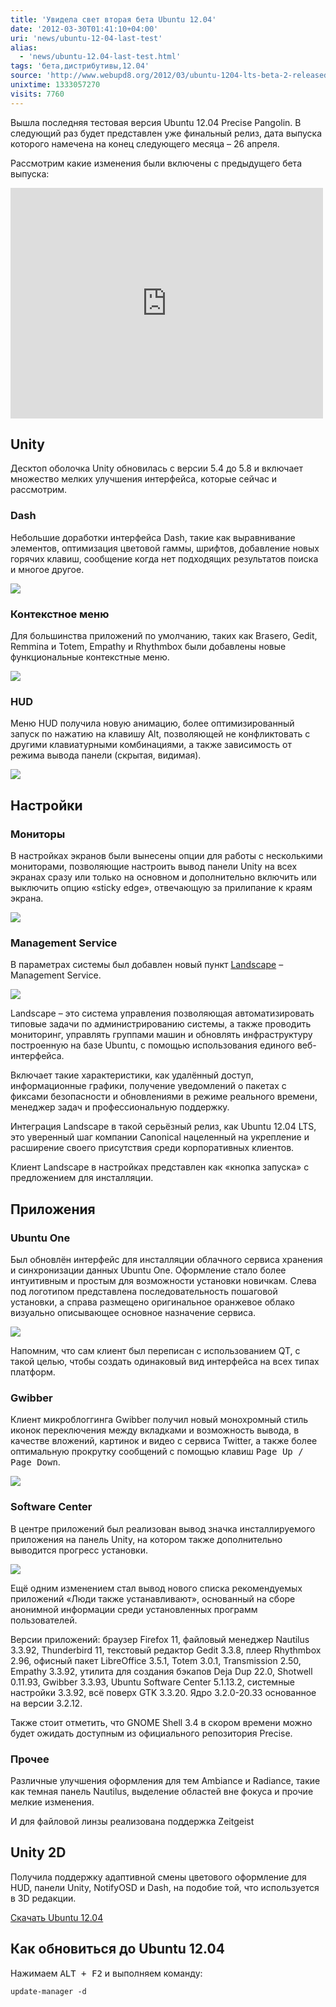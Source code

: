 ```yaml
---
title: 'Увидела свет вторая бета Ubuntu 12.04'
date: '2012-03-30T01:41:10+04:00'
uri: 'news/ubuntu-12-04-last-test'
alias: 
  - 'news/ubuntu-12.04-last-test.html'
tags: 'бета,дистрибутивы,12.04'
source: 'http://www.webupd8.org/2012/03/ubuntu-1204-lts-beta-2-released.html'
unixtime: 1333057270
visits: 7760
---
```

Вышла последняя тестовая версия Ubuntu 12.04 Precise Pangolin. В следующий раз будет представлен уже финальный релиз, дата выпуска которого намечена на конец следующего месяца – 26 апреля.

Рассмотрим какие изменения были включены с предыдущего бета выпуска:

<iframe width="500" height="369" src="https://www.youtube.com/embed/ywTBBLNUejA" frameborder="0" allowfullscreen=""></iframe>

## Unity

Десктоп оболочка Unity обновилась с версии 5.4 до 5.8 и включает множество мелких улучшения интерфейса, которые сейчас и рассмотрим.

### Dash

Небольшие доработки интерфейса Dash, такие как выравнивание элементов, оптимизация цветовой гаммы, шрифтов, добавление новых горячих клавиш, сообщение когда нет подходящих результатов поиска и многое другое.

[![](img/2012/03/30/01-00/ubuntu-1204-b2-4-7027840073-o.jpg)](img/2012/03/30/01-00/ubuntu-1204-b2-4-7027840073-o.jpg)

### Контекстное меню

Для большинства приложений по умолчанию, таких как Brasero, Gedit, Remmina и Totem, Empathy и Rhythmbox были добавлены новые функциональные контекстные меню.

[![](img/2012/03/30/01-00/ubuntu-1204-b2-8-6881740694-o.jpg)](img/2012/03/30/01-00/ubuntu-1204-b2-8-6881740694-o.jpg)

### HUD

Меню HUD получила новую анимацию, более оптимизированный запуск по нажатию на клавишу Alt, позволяющей не конфликтовать с другими клавиатурными комбинациями, а также зависимость от режима вывода панели (скрытая, видимая).

[![](img/2012/03/30/01-00/ubuntu-1204-b2-7-7027840771-o.jpg)](img/2012/03/30/01-00/ubuntu-1204-b2-7-7027840771-o.jpg)

## Настройки

### Мониторы

В настройках экранов были вынесены опции для работы с несколькими мониторами, позволяющие настроить вывод панели Unity на всех экранах сразу или только на основном и дополнительно включить или выключить опцию «sticky edge», отвечающую за прилипание к краям экрана.

[![](img/2012/03/30/01-00/ubuntu-1204-b2-6-6881740344-o.jpg)](img/2012/03/30/01-00/ubuntu-1204-b2-6-6881740344-o.jpg)

### Management Service

В параметрах системы был добавлен новый пункт [Landscape](https://landscape.canonical.com/) – Management Service.

[![](img/2012/03/30/01-00/ubuntu-1204-b2-5-6881740170-o.jpg)](img/2012/03/30/01-00/ubuntu-1204-b2-5-6881740170-o.jpg)

Landscape – это система управления позволяющая автоматизировать типовые задачи по администрированию системы, а также проводить мониторинг, управлять группами машин и обновлять инфраструктуру построенную на базе Ubuntu, с помощью использования единого веб-интерфейса.

Включает такие характеристики, как удалённый доступ, информационные графики, получение уведомлений о пакетах с фиксами безопасности и обновлениями в режиме реального времени, менеджер задач и профессиональную поддержку.

Интеграция Landscape в такой серьёзный релиз, как Ubuntu 12.04 LTS, это уверенный шаг компании Canonical нацеленный на укрепление и расширение своего присутствия среди корпоративных клиентов.

Клиент Landscape в настройках представлен как «кнопка запуска» с предложением для инсталляции.

## Приложения

### Ubuntu One

Был обновлён интерфейс для инсталляции облачного сервиса хранения и синхронизации данных Ubuntu One. Оформление стало более интуитивным и простым для возможности установки новичкам. Слева под логотипом представлена последовательность пошаговой установки, а справа размещено оригинальное оранжевое облако визуально описывающее основное назначение сервиса.

[![](img/2012/03/30/01-00/ubuntu-1204-b2-1-6881740912-o.jpg)](img/2012/03/30/01-00/ubuntu-1204-b2-1-6881740912-o.jpg)

Напомним, что сам клиент был переписан с использованием QT, с такой целью, чтобы создать одинаковый вид интерфейса на всех типах платформ.

### Gwibber

Клиент микроблоггинга Gwibber получил новый монохромный стиль иконок переключения между вкладками и возможность вывода, в качестве вложений, картинок и видео с сервиса Twitter, а также более оптимальную прокрутку сообщений с помощью клавиш <kbd>Page Up / Page Down</kbd>.

[![](img/2012/03/30/01-00/ubuntu-1204-b2-3-7027841581-o.jpg)](img/2012/03/30/01-00/ubuntu-1204-b2-3-7027841581-o.jpg)

### Software Center

В центре приложений был реализован вывод значка инсталлируемого приложения на панель Unity, на котором также дополнительно выводится прогресс установки.

[![](img/2012/03/30/01-00/ubuntu-1204-b2-2-6881741104-o.jpg)](img/2012/03/30/01-00/ubuntu-1204-b2-2-6881741104-o.jpg)

Ещё одним изменением стал вывод нового списка рекомендуемых приложений «Люди также устанавливают», основанный на сборе анонимной информации среди установленных программ пользователей.

Версии приложений: браузер Firefox 11, файловый менеджер Nautilus 3.3.92, Thunderbird 11, текстовый редактор Gedit 3.3.8, плеер Rhythmbox 2.96, офисный пакет LibreOffice 3.5.1, Totem 3.0.1, Transmission 2.50, Empathy 3.3.92, утилита для создания бэкапов Deja Dup 22.0, Shotwell 0.11.93, Gwibber 3.3.93, Ubuntu Software Center 5.1.13.2, системные настройки 3.3.92, всё поверх GTK 3.3.20. Ядро 3.2.0-20.33 основанное на версии 3.2.12.

Также стоит отметить, что GNOME Shell 3.4 в скором времени можно будет ожидать доступным из официального репозитория Precise.

### Прочее

Различные улучшения оформления для тем Ambiance и Radiance, такие как темная панель Nautilus, выделение областей вне фокуса и прочие мелкие изменения.

И для файловой линзы реализована поддержка Zeitgeist

## Unity 2D

Получила поддержку адаптивной смены цветового оформление для HUD, панели Unity, NotifyOSD и Dash, на подобие той, что используется в 3D редакции.

[Скачать Ubuntu 12.04](https://wiki.ubuntu.com/PrecisePangolin/TechnicalOverview/Beta2)

## Как обновиться до Ubuntu 12.04

Нажимаем <kbd>ALT + F2</kbd> и выполняем команду:

```
update-manager -d
```

